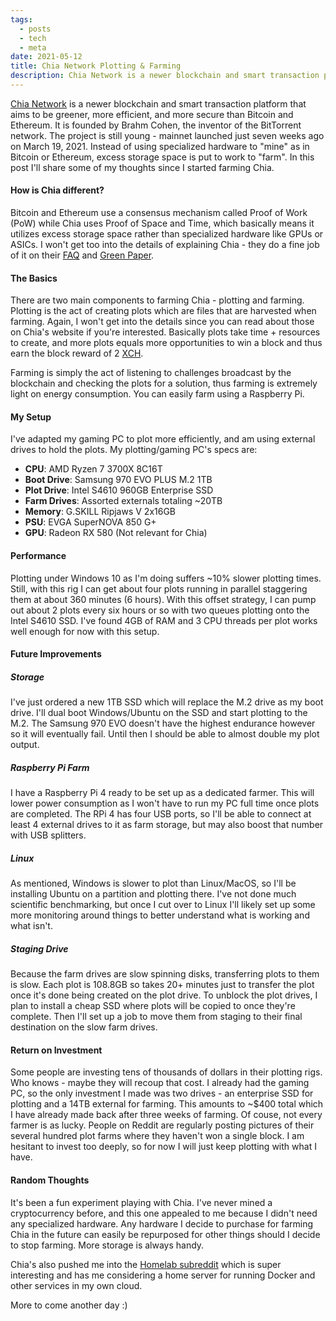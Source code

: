 ```yaml
---
tags:
  - posts
  - tech
  - meta
date: 2021-05-12
title: Chia Network Plotting & Farming
description: Chia Network is a newer blockchain and smart transaction platform that aims to be greener, more efficient, and more secure than Bitcoin and Ethereum. It is founded by Brahm Cohen, the inventor of the BitTorrent network.
---
```

[Chia Network](https://www.chia.net/) is a newer blockchain and smart transaction platform that aims to be greener, more efficient, and more secure than Bitcoin and Ethereum. It is founded by Brahm Cohen, the inventor of the BitTorrent network. The project is still young - mainnet launched just seven weeks ago on March 19, 2021. Instead of using specialized hardware to "mine" as in Bitcoin or Ethereum, excess storage space is put to work to "farm". In this post I'll share some of my thoughts since I started farming Chia.<!-- excerpt -->
#### How is Chia different?
Bitcoin and Ethereum use a consensus mechanism called Proof of Work (PoW) while Chia uses Proof of Space and Time, which basically means it utilizes excess storage space rather than specialized hardware like GPUs or ASICs. I won't get too into the details of explaining Chia - they do a fine job of it on their [FAQ](https://www.chia.net/faq/) and [Green Paper](https://www.chia.net/greenpaper/).

#### The Basics
There are two main components to farming Chia - plotting and farming. Plotting is the act of creating plots which are files that are harvested when farming. Again, I won't get into the details since you can read about those on Chia's website if you're interested. Basically plots take time + resources to create, and more plots equals more opportunities to win a block and thus earn the block reward of 2 [XCH](https://www.coingecko.com/en/coins/chia).

Farming is simply the act of listening to challenges broadcast by the blockchain and checking the plots for a solution, thus farming is extremely light on energy consumption. You can easily farm using a Raspberry Pi.

#### My Setup
I've adapted my gaming PC to plot more efficiently, and am using external drives to hold the plots. My plotting/gaming PC's specs are:

* **CPU**: AMD Ryzen 7 3700X 8C16T
* **Boot Drive**: Samsung 970 EVO PLUS M.2 1TB
* **Plot Drive**: Intel S4610 960GB Enterprise SSD
* **Farm Drives**: Assorted externals totaling ~20TB
* **Memory**: G.SKILL Ripjaws V 2x16GB
* **PSU**: EVGA SuperNOVA 850 G+
* **GPU**: Radeon RX 580 (Not relevant for Chia)

#### Performance
Plotting under Windows 10 as I'm doing suffers ~10% slower plotting times. Still, with this rig I can get about four plots running in parallel staggering them at about 360 minutes (6 hours). With this offset strategy, I can pump out about 2 plots every six hours or so with two queues plotting onto the Intel S4610 SSD. I've found 4GB of RAM and 3 CPU threads per plot works well enough for now with this setup.

#### Future Improvements

##### Storage
I've just ordered a new 1TB SSD which will replace the M.2 drive as my boot drive. I'll dual boot Windows/Ubuntu on the SSD and start plotting to the M.2. The Samsung 970 EVO doesn't have the highest endurance however so it will eventually fail. Until then I should be able to almost double my plot output.

##### Raspberry Pi Farm
I have a Raspberry Pi 4 ready to be set up as a dedicated farmer. This will lower power consumption as I won't have to run my PC full time once plots are completed. The RPi 4 has four USB ports, so I'll be able to connect at least 4 external drives to it as farm storage, but may also boost that number with USB splitters.

##### Linux
As mentioned, Windows is slower to plot than Linux/MacOS, so I'll be installing Ubuntu on a partition and plotting there. I've not done much scientific benchmarking, but once I cut over to Linux I'll likely set up some more monitoring around things to better understand what is working and what isn't.

##### Staging Drive
Because the farm drives are slow spinning disks, transferring plots to them is slow. Each plot is 108.8GB so takes 20+ minutes just to transfer the plot once it's done being created on the plot drive. To unblock the plot drives, I plan to install a cheap SSD where plots will be copied to once they're complete. Then I'll set up a job to move them from staging to their final destination on the slow farm drives.

#### Return on Investment
Some people are investing tens of thousands of dollars in their plotting rigs. Who knows - maybe they will recoup that cost. I already had the gaming PC, so the only investment I made was two drives - an enterprise SSD for plotting and a 14TB external for farming. This amounts to ~$400 total which I have already made back after three weeks of farming. Of couse, not every farmer is as lucky. People on Reddit are regularly posting pictures of their several hundred plot farms where they haven't won a single block. I am hesitant to invest too deeply, so for now I will just keep plotting with what I have.

#### Random Thoughts
It's been a fun experiment playing with Chia. I've never mined a cryptocurrency before, and this one appealed to me because I didn't need any specialized hardware. Any hardware I decide to purchase for farming Chia in the future can easily be repurposed for other things should I decide to stop farming. More storage is always handy.

Chia's also pushed me into the [Homelab subreddit](https://www.reddit.com/r/homelab/) which is super interesting and has me considering a home server for running Docker and other services in my own cloud.

More to come another day :)
